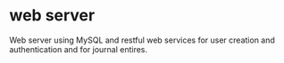 # web server
Web server using MySQL and restful web services for user creation and authentication and for 
journal entires.